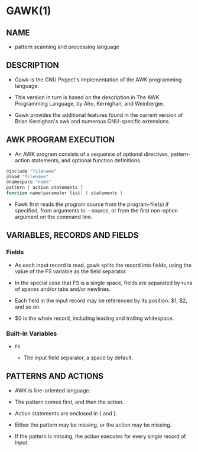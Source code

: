 # GAWK(1)

## NAME

- pattern scanning and processing language

## DESCRIPTION

- Gawk is the GNU Project's implementation of the AWK programming language.

- This version in turn is based on the description in The AWK Programming Language, by Aho, Kernighan, and Weinberger.

- Gawk provides the additional features found in the current version of Brian Kernighan's awk and numerous GNU-specific extensions.

## AWK PROGRAM EXECUTION

- An AWK program consists of a sequence of optional directives, pattern-action statements, and optional function definitions.

```awk
@include "filename"
@load "filename"
@namespace "name"
pattern { action statements }
function name(parameter list) { statements }
```

- Fawk first reads the program source from the program-file(s) if specified, from arguments to --source, or from the first non-option argument on the command line.

## VARIABLES, RECORDS AND FIELDS

### Fields

- As each input record is read, gawk splits the record into fields, using the value of the FS variable as the field separator.

- In the special case that FS is a single space, fields are separated by runs of spaces and/or tabs and/or newlines.

- Each field in the input record may be referenced by its position: $1, $2, and so on.

- $0 is the whole record, including leading and trailing whitespace.

### Built-in Variables

- `FS`

	- The input field separator, a space by default.

## PATTERNS AND ACTIONS

- AWK is line-oriented language.

- The pattern comes first, and then the action.

- Action statements are enclosed in { and }.

- Either the pattern may be missing, or the action may be missing.

- If the pattern is missing, the action executes for every single record of input.
